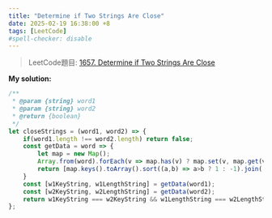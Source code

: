 ```yaml
---
title: "Determine if Two Strings Are Close"
date: 2025-02-19 16:38:00 +8
tags: [LeetCode]
#spell-checker: disable
---
```


> LeetCode題目: [1657. Determine if Two Strings Are Close](https://leetcode.com/problems/determine-if-two-strings-are-close/description/?envType=study-plan-v2&envId=leetcode-75)

**My solution:**
```js
/**
 * @param {string} word1
 * @param {string} word2
 * @return {boolean}
 */
let closeStrings = (word1, word2) => {
    if(word1.length !== word2.length) return false;
    const getData = word => {
        let map = new Map();
        Array.from(word).forEach(v => map.has(v) ? map.set(v, map.get(v)+1) : map.set(v, 1));
        return [map.keys().toArray().sort((a,b) => a>b ? 1 : -1).join(''), map.values().toArray().sort((a,b) => a-b).join('')];        
    }
    const [w1KeyString, w1LengthString] = getData(word1);
    const [w2KeyString, w2LengthString] = getData(word2);
    return w1KeyString === w2KeyString && w1LengthString === w2LengthString;
};
```
